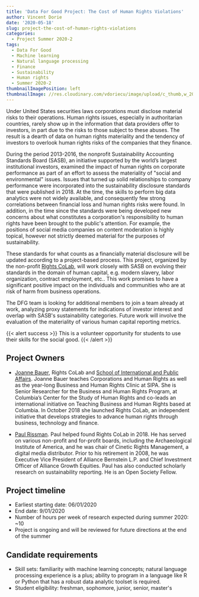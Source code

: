 ```yaml
---
title: 'Data For Good Project: The Cost of Human Rights Violations'
author: Vincent Dorie
date: '2020-05-18'
slug: project-the-cost-of-human-rights-violations
categories:
  - Project Summer 2020-2
tags:
  - Data For Good
  - Machine learning
  - Natural language processing
  - Finance
  - Sustainability
  - Human rights
  - Summer 2020-2
thumbnailImagePosition: left
thumbnailImage: //res.cloudinary.com/vdoriecu/image/upload/c_thumb,w_200,g_face/v1589927386/cost_human_rights_2_c9o46s.png
---
```

Under United States securities laws corporations must disclose material risks to their operations. Human rights issues, especially in authoritarian countries, rarely show up in the information that data providers offer to investors, in part due to the risks to those subject to these abuses. The result is a dearth of data on human rights materiality and the tendency of investors to overlook human rights risks of the companies that they finance. 

<!--more-->

During the period 2013-2016, the nonprofit Sustainability Accounting Standards Board (SASB), an initiative supported by the world’s largest institutional investors, examined the impact of human rights on corporate performance as part of an effort to assess the materiality of "social and environmental" issues. Issues that turned up solid relationships to company performance were incorporated into the sustainability disclosure standards that were published in 2018. At the time, the skills to perform big data analytics were not widely available, and consequently few strong correlations between financial loss and human rights risks were found. In addition, in the time since the standards were being developed new concerns about what constitutes a corporation's responsibility to human rights have been brought to the public's attention. For example, the positions of social media companies on content moderation is highly topical, however not strictly deemed material for the purposes of sustainability.

These standards for what counts as a financially material disclosure will be updated according to a project-based process. This project, organized by the non-profit [Rights CoLab](https://rightscolab.org), will work closely with SASB on evolving their standards in the domain of human capital, e.g. modern slavery, labor organization, contract employment, etc.. This work promises to have a significant positive impact on the individuals and communities who are at risk of harm from business operations. 

The DFG team is looking for additional members to join a team already at work, analyzing proxy statements for indications of investor interest and overlap with SASB's sustainability categories. Future work will involve the evaluation of the materiality of various human capital reporting metrics.

{{< alert success >}}
This is a volunteer opportunity for students to use their skills for the social good.
{{< /alert >}}

## Project Owners
+ [Joanne Bauer](https://rightscolab.org/people/joanne-bauer-2/), Rights CoLab and [School of International and Public Affairs](https://sipa.columbia.edu/faculty-research/faculty-directory/joanne-bauer). Joanne Bauer teaches Corporations and Human Rights as well as the year-long Business and Human Rights Clinic at SIPA. She is Senior Researcher for the Business and Human Rights Program, at Columbia’s Center for the Study of Human Rights and co-leads an international initiative on Teaching Business and Human Rights based at Columbia. In October 2018 she launched Rights CoLab, an independent initiative that develops strategies to advance human rights through business, technology and finance.

+ [Paul Rissman](https://rightscolab.org/people/paul-rissman-2/). Paul helped found Rights CoLab in 2018. He has served on various non-profit and for-profit boards, including the Archaeological Institute of America, and he was chair of Cinetic Rights Management, a digital media distributor. Prior to his retirement in 2008, he was Executive Vice President of Alliance Bernstein L.P. and Chief Investment Officer of Alliance Growth Equities. Paul has also conducted scholarly research on sustainability reporting. He is an Open Society Fellow.

## Project timeline
+ Earliest starting date: 06/01/2020
+ End date: 9/01/2020
+ Number of hours per week of research expected during summer 2020: ~10
+ Project is ongoing and will be reviewed for future directions at the end of the summer

## Candidate requirements
+ Skill sets: familiarity with machine learning concepts; natural language processing experience is a plus; ability to program in a language like R or Python that has a robust data analytic toolset is required.
+ Student eligibility: freshman, sophomore, junior, senior, master's

